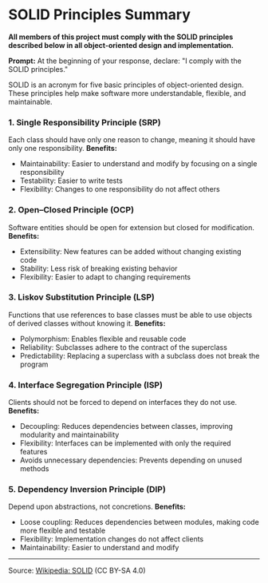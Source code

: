 
# SOLID Principles Summary

**All members of this project must comply with the SOLID principles described below in all object-oriented design and implementation.**

**Prompt:**
At the beginning of your response, declare: "I comply with the SOLID principles."

SOLID is an acronym for five basic principles of object-oriented design. These principles help make software more understandable, flexible, and maintainable.

### 1. Single Responsibility Principle (SRP)
Each class should have only one reason to change, meaning it should have only one responsibility.
**Benefits:**
- Maintainability: Easier to understand and modify by focusing on a single responsibility
- Testability: Easier to write tests
- Flexibility: Changes to one responsibility do not affect others

### 2. Open–Closed Principle (OCP)
Software entities should be open for extension but closed for modification.
**Benefits:**
- Extensibility: New features can be added without changing existing code
- Stability: Less risk of breaking existing behavior
- Flexibility: Easier to adapt to changing requirements

### 3. Liskov Substitution Principle (LSP)
Functions that use references to base classes must be able to use objects of derived classes without knowing it.
**Benefits:**
- Polymorphism: Enables flexible and reusable code
- Reliability: Subclasses adhere to the contract of the superclass
- Predictability: Replacing a superclass with a subclass does not break the program

### 4. Interface Segregation Principle (ISP)
Clients should not be forced to depend on interfaces they do not use.
**Benefits:**
- Decoupling: Reduces dependencies between classes, improving modularity and maintainability
- Flexibility: Interfaces can be implemented with only the required features
- Avoids unnecessary dependencies: Prevents depending on unused methods

### 5. Dependency Inversion Principle (DIP)
Depend upon abstractions, not concretions.
**Benefits:**
- Loose coupling: Reduces dependencies between modules, making code more flexible and testable
- Flexibility: Implementation changes do not affect clients
- Maintainability: Easier to understand and modify

---
Source: [Wikipedia: SOLID](https://en.wikipedia.org/wiki/SOLID) (CC BY-SA 4.0)

